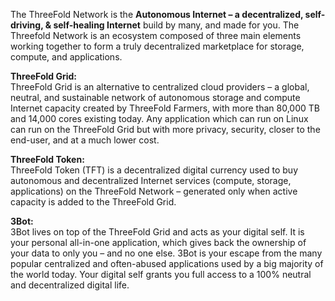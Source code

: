 The ThreeFold Network is the **Autonomous Internet – a decentralized, self-driving, & self-healing Internet** build by many, and made for you. The Threefold Network is an ecosystem composed of three main elements working together to form a truly decentralized marketplace for storage, compute, and applications.

**ThreeFold Grid:**<br/>
ThreeFold Grid is an alternative to centralized cloud providers – a global, neutral, and sustainable network of autonomous storage and compute Internet capacity created by ThreeFold Farmers, with more than 80,000 TB and 14,000 cores existing today. Any application which can run on Linux can run on the ThreeFold Grid but with more privacy, security, closer to the end-user, and at a much lower cost.

**ThreeFold Token:**<br/>
ThreeFold Token (TFT) is a decentralized digital currency used to buy autonomous and decentralized Internet services (compute, storage, applications) on the ThreeFold Network – generated only when active capacity is added to the ThreeFold Grid.

**3Bot:**<br/>
3Bot lives on top of the ThreeFold Grid and acts as your digital self. It is your personal all-in-one application, which gives back the ownership of your data to only you – and no one else. 3Bot is your escape from the many popular centralized and often-abused applications used by a big majority of the world today. Your digital self grants you full access to a 100% neutral and decentralized digital life.

